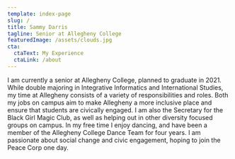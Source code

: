 ```yaml
---
template: index-page
slug: /
title: Sammy Darris
tagline: Senior at Allegheny College
featuredImage: /assets/clouds.jpg
cta:
  ctaText: My Experience
  ctaLink: /about
---
```

I am currently a senior at Allegheny College, planned to graduate in 2021. While double majoring in Integrative Informatics and International Studies, my time at Allegheny consists of a variety of responsibilities and roles. Both my jobs on campus aim to make Allegheny a more inclusive place and ensure that students are civically engaged. I am also the Secretary for the Black Girl Magic Club, as well as helping out in other diversity focused groups on campus. In my free time I enjoy dancing, and have been a member of the Allegheny College Dance Team for four years. I am passionate about social change and civic engagement, hoping to join the Peace Corp one day.

